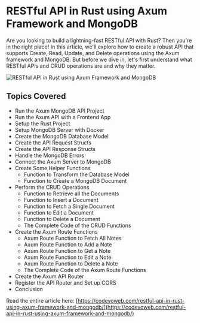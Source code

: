 # RESTful API in Rust using Axum Framework and MongoDB

Are you looking to build a lightning-fast RESTful API with Rust? Then you're in the right place! In this article, we'll explore how to create a robust API that supports Create, Read, Update, and Delete operations using the Axum framework and MongoDB. But before we dive in, let's first understand what RESTful APIs and CRUD operations are and why they matter.

![RESTful API in Rust using Axum Framework and MongoDB](https://codevoweb.com/wp-content/uploads/2023/04/RESTful-API-in-Rust-using-Axum-Framework-and-MongoDB.webp)

## Topics Covered

- Run the Axum MongoDB API Project
- Run the Axum API with a Frontend App
- Setup the Rust Project
- Setup MongoDB Server with Docker
- Create the MongoDB Database Model
- Create the API Request Structs
- Create the API Response Structs
- Handle the MongoDB Errors
- Connect the Axum Server to MongoDB
- Create Some Helper Functions
    - Function to Transform the Database Model
    - Function to Create a MongoDB Document
- Perform the CRUD Operations
    - Function to Retrieve all the Documents
    - Function to Insert a Document
    - Function to Fetch a Single Document
    - Function to Edit a Document
    - Function to Delete a Document
    - The Complete Code of the CRUD Functions
- Create the Axum Route Functions
    - Axum Route Function to Fetch All Notes
    - Axum Route Function to Add a Note
    - Axum Route Function to Get a Note
    - Axum Route Function to Edit a Note
    - Axum Route Function to Delete a Note
    - The Complete Code of the Axum Route Functions
- Create the Axum API Router
- Register the API Router and Set up CORS
- Conclusion
    

Read the entire article here: [https://codevoweb.com/restful-api-in-rust-using-axum-framework-and-mongodb/](https://codevoweb.com/restful-api-in-rust-using-axum-framework-and-mongodb/)

